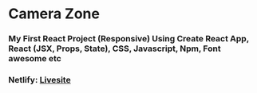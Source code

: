 # Camera Zone 
### My First React Project (Responsive) Using Create React App, React (JSX, Props, State), CSS, Javascript, Npm, Font awesome etc
### Netlify: [Livesite](https://shahariar-assignment-8.netlify.app/)
